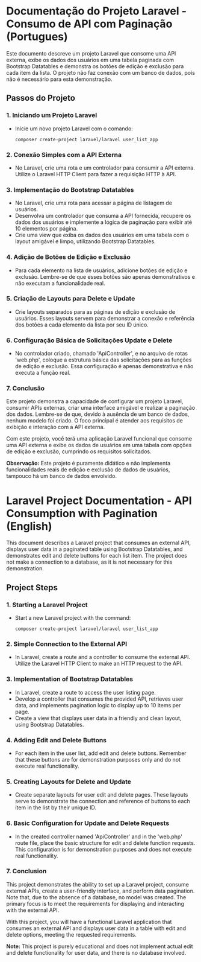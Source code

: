 # Documentação do Projeto Laravel - Consumo de API com Paginação (Portugues)

Este documento descreve um projeto Laravel que consome uma API externa, exibe os dados dos usuários em uma tabela paginada com Bootstrap Datatables e demonstra os botões de edição e exclusão para cada item da lista. O projeto não faz conexão com um banco de dados, pois não é necessário para esta demonstração.

## Passos do Projeto

### 1. Iniciando um Projeto Laravel

- Inicie um novo projeto Laravel com o comando:
  ```
  composer create-project laravel/laravel user_list_app
  ```

### 2. Conexão Simples com a API Externa

- No Laravel, crie uma rota e um controlador para consumir a API externa. Utilize o Laravel HTTP Client para fazer a requisição HTTP à API.

### 3. Implementação do Bootstrap Datatables

- No Laravel, crie uma rota para acessar a página de listagem de usuários.
- Desenvolva um controlador que consuma a API fornecida, recupere os dados dos usuários e implemente a lógica de paginação para exibir até 10 elementos por página.
- Crie uma view que exiba os dados dos usuários em uma tabela com o layout amigável e limpo, utilizando Bootstrap Datatables.

### 4. Adição de Botões de Edição e Exclusão

- Para cada elemento na lista de usuários, adicione botões de edição e exclusão. Lembre-se de que esses botões são apenas demonstrativos e não executam a funcionalidade real.

### 5. Criação de Layouts para Delete e Update

- Crie layouts separados para as páginas de edição e exclusão de usuários. Esses layouts servem para demonstrar a conexão e referência dos botões a cada elemento da lista por seu ID único.

### 6. Configuração Básica de Solicitações Update e Delete

- No controlador criado, chamado 'ApiController', e no arquivo de rotas 'web.php', coloque a estrutura básica das solicitações para as funções de edição e exclusão. Essa configuração é apenas demonstrativa e não executa a função real.

### 7. Conclusão

Este projeto demonstra a capacidade de configurar um projeto Laravel, consumir APIs externas, criar uma interface amigável e realizar a paginação dos dados. Lembre-se de que, devido à ausência de um banco de dados, nenhum modelo foi criado. O foco principal é atender aos requisitos de exibição e interação com a API externa.

Com este projeto, você terá uma aplicação Laravel funcional que consome uma API externa e exibe os dados de usuários em uma tabela com opções de edição e exclusão, cumprindo os requisitos solicitados.

**Observação:** Este projeto é puramente didático e não implementa funcionalidades reais de edição e exclusão de dados de usuários, tampouco há um banco de dados envolvido.


### ####################################################################################################

# Laravel Project Documentation - API Consumption with Pagination (English)

This document describes a Laravel project that consumes an external API, displays user data in a paginated table using Bootstrap Datatables, and demonstrates edit and delete buttons for each list item. The project does not make a connection to a database, as it is not necessary for this demonstration.

## Project Steps

### 1. Starting a Laravel Project

- Start a new Laravel project with the command:
  ```
  composer create-project laravel/laravel user_list_app
  ```

### 2. Simple Connection to the External API

- In Laravel, create a route and a controller to consume the external API. Utilize the Laravel HTTP Client to make an HTTP request to the API.

### 3. Implementation of Bootstrap Datatables

- In Laravel, create a route to access the user listing page.
- Develop a controller that consumes the provided API, retrieves user data, and implements pagination logic to display up to 10 items per page.
- Create a view that displays user data in a friendly and clean layout, using Bootstrap Datatables.

### 4. Adding Edit and Delete Buttons

- For each item in the user list, add edit and delete buttons. Remember that these buttons are for demonstration purposes only and do not execute real functionality.

### 5. Creating Layouts for Delete and Update

- Create separate layouts for user edit and delete pages. These layouts serve to demonstrate the connection and reference of buttons to each item in the list by their unique ID.

### 6. Basic Configuration for Update and Delete Requests

- In the created controller named 'ApiController' and in the 'web.php' route file, place the basic structure for edit and delete function requests. This configuration is for demonstration purposes and does not execute real functionality.

### 7. Conclusion

This project demonstrates the ability to set up a Laravel project, consume external APIs, create a user-friendly interface, and perform data pagination. Note that, due to the absence of a database, no model was created. The primary focus is to meet the requirements for displaying and interacting with the external API.

With this project, you will have a functional Laravel application that consumes an external API and displays user data in a table with edit and delete options, meeting the requested requirements.

**Note:** This project is purely educational and does not implement actual edit and delete functionality for user data, and there is no database involved.



